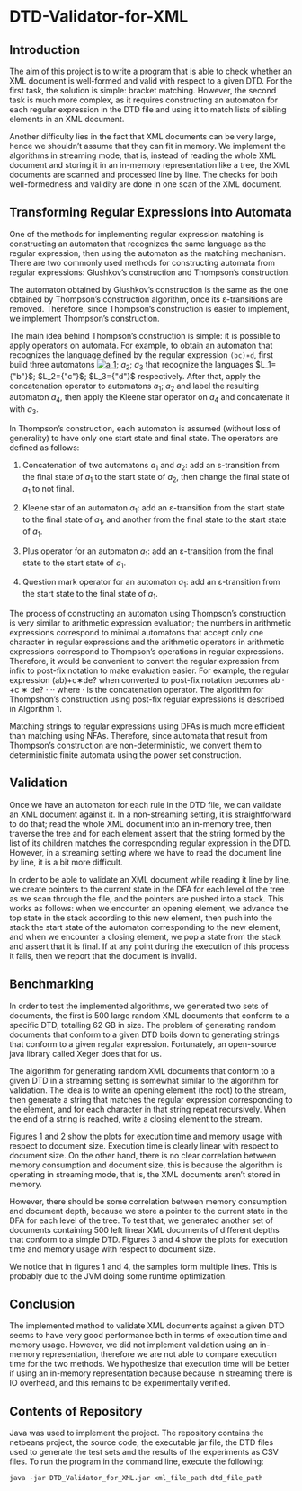 # DTD-Validator-for-XML

## Introduction

The aim of this project is to write a program that is able to check whether an XML document is well-formed and valid with respect to a given DTD. For the first task, the solution is simple: bracket matching. However, the second task is much more complex, as it requires constructing an automaton for each regular expression in the DTD file and using it to match lists of sibling elements in an XML document.

Another difficulty lies in the fact that XML documents can be very large, hence we shouldn’t assume that they can fit in memory. We implement the algorithms in streaming mode, that is, instead of reading the whole XML document and storing it in an in-memory representation like a tree, the XML documents are scanned and processed line by line. The checks for both well-formedness and validity are done in one scan of the XML document.

## Transforming Regular Expressions into Automata

One of the methods for implementing regular expression matching is constructing an automaton that recognizes the same language as the regular expression, then using the automaton as the matching mechanism. There are two commonly used methods for constructing automata from regular expressions: Glushkov’s construction and Thompson’s construction.

The automaton obtained by Glushkov’s construction is the same as the one obtained by Thompson’s construction algorithm, once its ε-transitions are removed. Therefore, since Thompson’s construction is easier to implement, we implement Thompson’s construction.

The main idea behind Thompson’s construction is simple: it is possible to apply operators on automata. For example, to obtain an automaton that recognizes the language defined by the regular expression `(bc)∗d`, first build three automatons <a href="https://www.codecogs.com/eqnedit.php?latex=a_1" target="_blank"><img src="https://latex.codecogs.com/gif.latex?a_1" title="a_1" /></a>; $a_2$; $a_3$ that recognize the languages $L_1={"b"}$; $L_2={"c"}$; $L_3={"d"}$ respectively. After that, apply the concatenation operator to automatons $a_1$; $a_2$ and label the resulting automaton $a_4$, then apply the Kleene star operator on $a_4$ and concatenate it with $a_3$.

In Thompson’s construction, each automaton is assumed (without loss of generality) to have only one start state and final state. The operators are defined as follows:

1. Concatenation of two automatons $a_1$ and $a_2$: add an ε-transition from the final state of $a_1$ to the start state of $a_2$, then change the final state of $a_1$ to not final.

2. Kleene star of an automaton $a_1$: add an ε-transition from the start state to the final state of $a_1$, and another from the final state to the start state of $a_1$.

3. Plus operator for an automaton $a_1$: add an ε-transition from the final state to the start state of $a_1$.

4. Question mark operator for an automaton $a_1$: add an ε-transition from the start state to the final state of $a_1$.

The process of constructing an automaton using Thompson’s construction is very similar to arithmetic expression evaluation; the numbers in arithmetic expressions correspond to minimal automatons that accept only one character in regular expressions and the arithmetic operators in arithmetic expressions correspond to Thompson’s operations in regular expressions. Therefore, it would be convenient to convert the regular expression from infix to post-fix notation to make evaluation easier. For example, the regular expression (ab)+c∗de? when converted to post-fix notation becomes ab · +c ∗ de? · ·· where · is the concatenation operator. The algorithm for Thompshon’s construction using post-fix regular expressions is described in Algorithm 1.

Matching strings to regular expressions using DFAs is much more efficient than matching using NFAs. Therefore, since automata that result from Thompson’s construction are non-deterministic, we convert them to deterministic finite automata using the power set construction.

## Validation

Once we have an automaton for each rule in the DTD file, we can validate an XML document against it. In a non-streaming setting, it is straightforward to do that; read the whole XML document into an in-memory tree, then traverse the tree and for each element assert that the string formed by the list of its children matches the corresponding regular expression in the DTD. However, in a streaming setting where we have to read the document line by line, it is a bit more difficult.

In order to be able to validate an XML document while reading it line by line, we create pointers to the current state in the DFA for each level of the tree as we scan through the file, and the pointers are pushed into a stack. This works as follows: when we encounter an opening element, we advance the top state in the stack according to this new element, then push into the stack the start state of the automaton corresponding to the new element, and when we encounter a closing element, we pop a state from the stack and assert that it is final. If at any point during the execution of this process it fails, then we report that the document is invalid.

## Benchmarking

In order to test the implemented algorithms, we generated two sets of documents, the first is 500 large random XML documents that conform to a specific DTD, totalling 62 GB in size. The problem of generating random documents that conform to a given DTD boils down to generating strings that conform to a given regular expression. Fortunately, an open-source java library called Xeger does that for us.

The algorithm for generating random XML documents that conform to a given DTD in a streaming setting is somewhat similar to the algorithm for validation. The idea is to write an opening element (the root) to the stream, then generate a string that matches the regular expression corresponding to the element, and for each character in that string repeat recursively. When the end of a string is reached, write a closing element to the stream.

Figures 1 and 2 show the plots for execution time and memory usage with respect to document size. Execution time is clearly linear with respect to document size. On the other hand, there is no clear correlation between memory consumption and document size, this is because the algorithm is operating in streaming mode, that is, the XML documents aren’t stored in memory.

However, there should be some correlation between memory consumption and document depth, because we store a pointer to the current state in the DFA for each level of the tree. To test that, we generated another set of documents containing 500 left linear XML documents of different depths that conform to a simple DTD. Figures 3 and 4 show the plots for execution time and memory usage with respect to document size.

We notice that in figures 1 and 4, the samples form multiple lines. This is probably due to the JVM doing some runtime optimization.

## Conclusion

The implemented method to validate XML documents against a given DTD seems to have very good performance both in terms of execution time and memory usage. However, we did not implement validation using an in-memory representation, therefore we are not able to compare execution time for the two methods. We hypothesize that execution time will be better if using an in-memory representation because because in streaming there is IO overhead, and this remains to be experimentally verified.

## Contents of Repository

Java was used to implement the project. The repository contains the netbeans project, the source code, the executable jar file, the DTD files used to generate the test sets and the results of the experiments as CSV files. To run the program in the command line, execute the following:

`java -jar DTD_Validator_for_XML.jar xml_file_path dtd_file_path`

